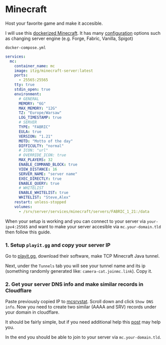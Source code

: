 # Minecraft
Host your favorite game and make it accesible.

I will use this [dockerized Minecraft](https://github.com/itzg/docker-minecraft-server). It has many [configuration](https://docker-minecraft-server.readthedocs.io/en/latest/variables/) options such as changing server engine (e.g. Forge, Fabric, Vanilla, Spigot)

``docker-compose.yml``
```yaml
services:
  mc:
    container_name: mc
    image: itzg/minecraft-server:latest
    ports:
      - 25565:25565
    tty: true
    stdin_open: true
    environment:
      # GENERAL
      MEMORY: "6G"
      MAX_MEMORY: "12G"
      TZ: "Europe/Warsaw"
      LOG_TIMESTAMP: true
      # SERVER
      TYPE: "FABRIC"
      EULA: true
      VERSION: "1.21"
      MOTD: "Motto of the day"
      DIFFICULTY: "normal"
      # ICON: "url"
      # OVERRIDE_ICON: true
      MAX_PLAYERS: 32
      ENABLE_COMMAND_BLOCK: true
      VIEW_DISTANCE: 16
      SERVER_NAME: "server name"
      EXEC_DIRECTLY: true
      ENABLE_QUERY: true
      # WHITELIST
      ENABLE_WHITELIST: true
      WHITELIST: "Steve,Alex"
    restart: unless-stopped
    volumes:
      - /srv/server/services/minecraft/servers/FABRIC_1_21:/data
```

When your setup is working and you can connect to your server via ``your-ipv4:25565`` and want to make your server accesible via ``mc.your-domain.tld`` then follow this guide.
### 1. Setup ``playit.gg`` and copy your server IP

Go to [playit.gg](https://playit.gg/), download their software, make TCP Minecraft Java tunnel.

Next, under the ``Tunnels`` tab you will see your tunnel name and its ip (something randomly generated like: ``camera-cat.joinmc.link``). Copy it.

### 2. Get your server DNS info and make similar records in Cloudflare
Paste previously copied IP to [mcsrvstat](https://mcsrvstat.us/). Scroll down and click ``Show DNS info``. Now you need to create two similar (AAAA and SRV) records under your domain in cloudflare.

It should be fairly simple, but if you need additional help this [post](https://discuss.playit.gg/t/custom-free-domain-for-your-server-freenom/461) may help you.

In the end you should be able to join to your server via ``mc.your-domain.tld``.